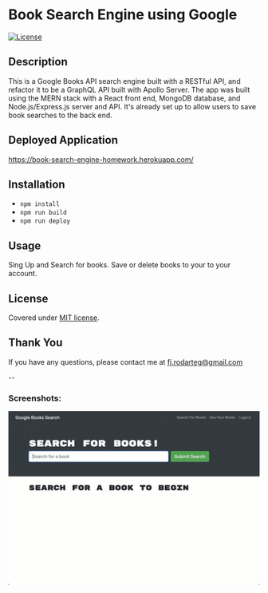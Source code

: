 # Book Search Engine using Google

[![License](https://img.shields.io/static/v1?label=License&message=MIT%20License&color=green)](LICENSE)

## Description

This is a Google Books API search engine built with a RESTful API, and refactor it to be a GraphQL API built with Apollo Server. The app was built using the MERN stack with a React front end, MongoDB database, and Node.js/Express.js server and API. It's already set up to allow users to save book searches to the back end.

## Deployed Application

https://book-search-engine-homework.herokuapp.com/

## Installation

- `npm install`
- `npm run build`
- `npm run deploy`

## Usage

Sing Up and Search for books. Save or delete books to your to your account.

## License

Covered under [MIT license](LICENSE).

## Thank You

If you have any questions, please contact me at fj.rodarteg@gmail.com

--

### Screenshots:

![Gif](./21-mern-homework-demo-01.gif)
